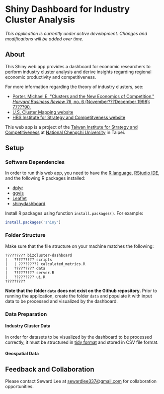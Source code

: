 # Shiny Dashboard for Industry Cluster Analysis

*This application is currently under active development. Changes and modifications will be added over time.*

## About

This Shiny web app provides a dashboard for economic researchers to perform industry cluster analysis and derive insights regarding regional economic productivity and competitiveness. 

For more information regarding the theory of industry clusters, see:
* [Porter, Michael E. "Clusters and the New Economics of Competition." *Harvard Business Review* 76, no. 6 (November???December 1998): 77???90.](http://www.clustermapping.us/sites/default/files/files/resource/Clusters_and_the_New_Economics_of_Competition.pdf)
* [U.S. Cluster Mapping website](http://www.clustermapping.us/content/clusters-101)
* [HBS Institute for Strategy and Competitveness website](http://www.isc.hbs.edu/competitiveness-economic-development/frameworks-and-key-concepts/Pages/clusters.aspx)

This web app is a project of the [Taiwan Institute for Strategy and Competitiveness](http://tisc.nccu.edu.tw/) at [National Chengchi University](http://www.nccu.edu.tw/?locale=en) in Taipei.

## Setup

### Software Dependencies

In order to run this web app, you need to have the [R language](https://www.r-project.org/), [RStudio IDE](https://www.rstudio.com/), and the following R packages installed:
* [dplyr](https://CRAN.R-project.org/package=dplyr)
* [ggvis](https://CRAN.R-project.org/package=ggvis)
* [Leaflet](https://CRAN.R-project.org/package=leaflet)
* [shinydashboard](https://CRAN.R-project.org/package=shinydashboard)

Install R packages using function `install.packages()`. For example:

```r
install.packages('shiny')
```

### Folder Structure

Make sure that the file structure on your machine matches the following:

```
????????? bizcluster-dashboard
|   ????????? scripts
|   | ????????? calculated_metrics.R
|   ????????? data
|   ????????? server.R
|   ????????? ui.R
?????????
```
**Note that the folder `data` does not exist on the Github repository.** Prior to running the application, create the folder `data` and populate it with input data to be processed and visualized by the dashboard. 

###	Data Preparation

#### Industry Cluster Data

In order for datasets to be visualized by the dashboard to be processed correctly, it must be structured in [tidy format](http://vita.had.co.nz/papers/tidy-data.pdf) and stored in CSV file format.

#### Geospatial Data

## Feedback and Collaboration

Please contact Seward Lee at sewardlee337@gmail.com for collaboration opportunities.
